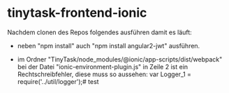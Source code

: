 # tinytask-frontend-ionic

Nachdem clonen des Repos folgendes ausführen damit es läuft:

- neben "npm install" auch "npm install angular2-jwt" ausführen.

- im Ordner "TinyTask/node_modules/@ionic/app-scripts/dist/webpack" bei der Datei "ionic-environment-plugin.js" in Zeile 2 ist ein Rechtschreibfehler, diese muss so aussehen: var Logger_1 = require('../util/logger');#
test
